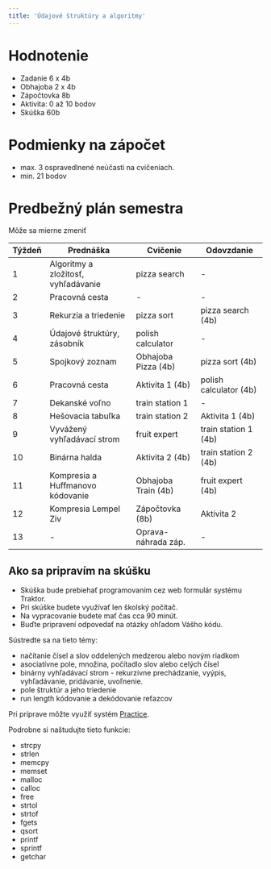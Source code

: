 ```yaml
---
title: 'Údajové štruktúry a algoritmy'
---
```


 




# Hodnotenie
 
 
- Zadanie 6 x 4b
- Obhajoba 2 x 4b
- Zápočtovka 8b
- Aktivita: 0 až 10 bodov
- Skúška 60b

# Podmienky na zápočet

- max. 3 ospravedlnené neúčasti na cvičeniach.
- min. 21 bodov
 
 
# Predbežný plán semestra

Môže sa mierne zmeniť

| Týždeň     |  Prednáška | Cvičenie | Odovzdanie
|------------|---------------------------------------|----------------------|-------------------|
| 1			 | Algoritmy a zložitosť, vyhľadávanie   |  pizza search        | -                 |
| 2			 | Pracovná cesta                        |      -               | -                 |
| 3		     | Rekurzia a triedenie 		         |  pizza sort          | pizza search (4b) |
| 4			 | Údajové štruktúry, zásobník           |  polish calculator   | -                 |
| 5			 | Spojkový zoznam                       |  Obhajoba Pizza (4b) | pizza sort (4b)   |
| 6			 |  Pracovná cesta                       |  Aktivita 1 (4b)     | polish calculator (4b) |
| 7			 | Dekanské voľno                        |  train station 1     | -                 |
| 8			 | Hešovacia tabuľka                     |  train station 2     | Aktivita 1 (4b)    |
| 9			 | Vyvážený vyhľadávací strom            |  fruit expert        | train station 1 (4b)|
| 10         | Binárna halda                         |  Aktivita 2 (4b)     | train station 2 (4b)|
| 11         | Kompresia a Huffmanovo kódovanie      |  Obhajoba Train (4b) | fruit expert (4b)|
| 12         | Kompresia Lempel Ziv                  |  Zápočtovka (8b)     | Aktivita 2 |
| 13         | -                                     |  Oprava-náhrada záp. | -                   |


## Ako sa pripravím na skúšku

- Skúška bude prebiehať programovaním cez web formulár systému Traktor.
- Pri skúške budete využívať len školský počítač.
- Na vypracovanie budete mať čas cca 90 minút.
- Buďte pripravení odpovedať na otázky ohľadom Vášho kódu.

Sústredte sa na tieto témy:

- načítanie čísel a slov oddelených medzerou alebo novým riadkom
- asociatívne pole, množina, počítadlo slov alebo celých čísel
- binárny vyhľadávací strom - rekurzívne prechádzanie, vyýpis, vyhľadávanie, pridávanie, uvoľnenie.
- pole štruktúr a jeho triedenie
- run length kódovanie a dekódovanie reťazcov

Pri príprave môžte využiť systém [Practice](https://practice.geeksforgeeks.org/).

Podrobne si naštudujte tieto funkcie:

- strcpy
- strlen
- memcpy
- memset
- malloc
- calloc
- free
- strtol
- strtof
- fgets
- qsort
- printf
- sprintf
- getchar


